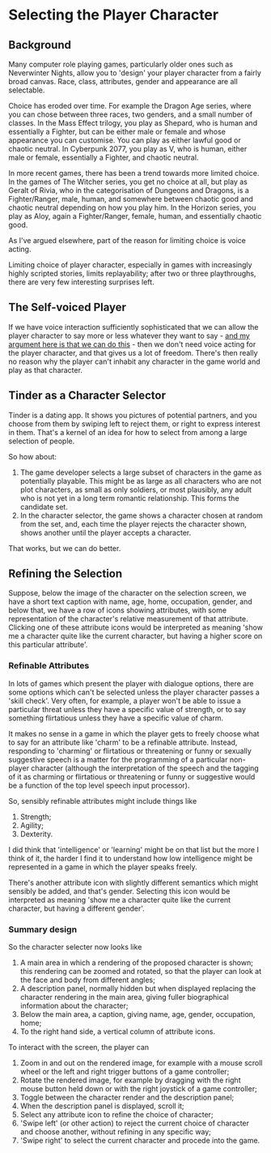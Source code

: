# Selecting the Player Character

## Background

Many computer role playing games, particularly older ones such as Neverwinter Nights, allow you to 'design' your player character from a fairly broad canvas. Race, class, attributes, gender and appearance are all selectable.

Choice has eroded over time. For example the Dragon Age series, where you can chose between three races, two genders, and a small number of classes. In the Mass Effect trilogy, you play as Shepard, who is human and essentially a Fighter, but can be either male or female and whose appearance you can customise. You can play as either lawful good or chaotic neutral. In Cyberpunk 2077, you play as V, who is human, either male or female, essentially a Fighter, and chaotic neutral.

In more recent games, there has been a trend towards more limited choice. In the games of The Witcher series, you get no choice at all, but play as Geralt of Rivia, who in the categorisation of Dungeons and Dragons, is a Fighter/Ranger, male, human, and somewhere between chaotic good and chaotic neutral depending on how you play him. In the Horizon series, you play as Aloy, again a Fighter/Ranger, female, human, and essentially chaotic good.

As I've argued elsewhere, part of the reason for limiting choice is voice acting.

Limiting choice of player character, especially in games with increasingly highly scripted stories, limits replayability; after two or three playthroughs, there are very few interesting surprises left.

## The Self-voiced Player

If we have voice interaction sufficiently sophisticated that we can allow the player character to say more or less whatever they want to say - [and my argument here is that we can do this](Gossip_scripted_plot_and_Johnny_Silverhand.md) - then we don't need voice acting for the player character, and that gives us a lot of freedom. There's then really no reason why the player can't inhabit any character in the game world and play as that character.

## Tinder as a Character Selector

Tinder is a dating app. It shows you pictures of potential partners, and you choose from them by swiping left to reject them, or right to express interest in them. That's a kernel of an idea for how to select from among a large selection of people.

So how about:

1. The game developer selects a large subset of characters in the game as potentially playable. This might be as large as all characters who are not plot characters, as small as only soldiers, or most plausibly, any adult who is not yet in a long term romantic relationship. This forms the candidate set.
2. In the character selector, the game shows a character chosen at random from the set, and, each time the player rejects the character shown, shows another until the player accepts a character.

That works, but we can do better.

## Refining the Selection

Suppose, below the image of the character on the selection screen, we have a short text caption with name, age, home, occupation, gender, and below that, we have a row of icons showing attributes, with some representation of the character's relative measurement of that attribute. Clicking one of these attribute icons would be interpreted as meaning 'show me a character quite like the current character, but having a higher score on this particular attribute'.

### Refinable Attributes

In lots of games which present the player with dialogue options, there are some options which can't be selected unless the player character passes a 'skill check'. Very often, for example, a player won't be able to issue a particular threat unless they have a specific value of strength, or to say something flirtatious unless they have a specific value of charm.

It makes no sense in a game in which the player gets to freely choose what to say for an attribute like 'charm' to be a refinable attribute. Instead, responding to 'charming' or flirtatious or threatening or funny or sexually suggestive speech is a matter for the programming of a particular non-player character (although the interpretation of the speech and the tagging of it as charming or flirtatious or threatening or funny or suggestive would be a function of the top level speech input processor).

So, sensibly refinable attributes might include things like

1. Strength;
2. Agility;
3. Dexterity.

I did think that 'intelligence' or 'learning' might be on that list but the more I think of it, the harder I find it to understand how low intelligence might be represented in a game in which the player speaks freely.

There's another attribute icon with slightly different semantics which might sensibly be added, and that's gender. Selecting this icon would be interpreted as meaning 'show me a character quite like the current character, but having a different gender'.

### Summary design

So the character selecter now looks like

1. A main area in which a rendering of the proposed character is shown; this rendering can be zoomed and rotated, so that the player can look at the face and body from different angles;
2. A description panel, normally hidden but when displayed replacing the character rendering in the main area, giving fuller biographical information about the character;
3. Below the main area, a caption, giving name, age, gender, occupation, home;
4. To the right hand side, a vertical column of attribute icons.

To interact with the screen, the player can

1. Zoom in and out on the rendered image, for example with a mouse scroll wheel or the left and right trigger buttons of a game controller;
2. Rotate the rendered image, for example by dragging with the right mouse button held down or with the right joystick of a game controller;
3. Toggle between the character render and the description panel;
4. When the description panel is displayed, scroll it;
5. Select any attribute icon to refine the choice of character;
6. 'Swipe left' (or other action) to reject the current choice of character and choose another, without refining in any specific way;
7. 'Swipe right' to select the current character and procede into the game.


